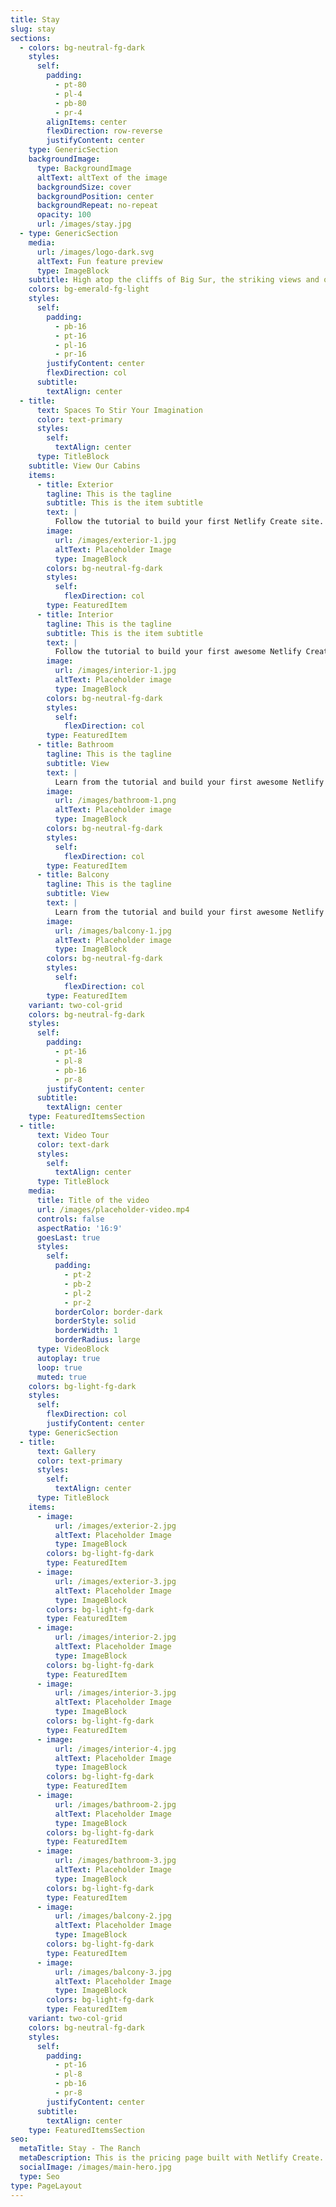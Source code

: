 ```yaml
---
title: Stay
slug: stay
sections:
  - colors: bg-neutral-fg-dark
    styles:
      self:
        padding:
          - pt-80
          - pl-4
          - pb-80
          - pr-4
        alignItems: center
        flexDirection: row-reverse
        justifyContent: center
    type: GenericSection
    backgroundImage:
      type: BackgroundImage
      altText: altText of the image
      backgroundSize: cover
      backgroundPosition: center
      backgroundRepeat: no-repeat
      opacity: 100
      url: /images/stay.jpg
  - type: GenericSection
    media:
      url: /images/logo-dark.svg
      altText: Fun feature preview
      type: ImageBlock
    subtitle: High atop the cliffs of Big Sur, the striking views and otherworldly serenity can’t help but stir your soul. Find your calm, and so much more.
    colors: bg-emerald-fg-light
    styles:
      self:
        padding:
          - pb-16
          - pt-16
          - pl-16
          - pr-16
        justifyContent: center
        flexDirection: col
      subtitle:
        textAlign: center
  - title:
      text: Spaces To Stir Your Imagination
      color: text-primary
      styles:
        self:
          textAlign: center
      type: TitleBlock
    subtitle: View Our Cabins
    items:
      - title: Exterior
        tagline: This is the tagline
        subtitle: This is the item subtitle
        text: |
          Follow the tutorial to build your first Netlify Create site.
        image:
          url: /images/exterior-1.jpg
          altText: Placeholder Image
          type: ImageBlock
        colors: bg-neutral-fg-dark
        styles:
          self:
            flexDirection: col
        type: FeaturedItem
      - title: Interior
        tagline: This is the tagline
        subtitle: This is the item subtitle
        text: |
          Follow the tutorial to build your first awesome Netlify Create site.
        image:
          url: /images/interior-1.jpg
          altText: Placeholder image
          type: ImageBlock
        colors: bg-neutral-fg-dark
        styles:
          self:
            flexDirection: col
        type: FeaturedItem
      - title: Bathroom
        tagline: This is the tagline
        subtitle: View
        text: |
          Learn from the tutorial and build your first awesome Netlify Create site.
        image:
          url: /images/bathroom-1.png
          altText: Placeholder image
          type: ImageBlock
        colors: bg-neutral-fg-dark
        styles:
          self:
            flexDirection: col
        type: FeaturedItem
      - title: Balcony
        tagline: This is the tagline
        subtitle: View
        text: |
          Learn from the tutorial and build your first awesome Netlify Create site.
        image:
          url: /images/balcony-1.jpg
          altText: Placeholder image
          type: ImageBlock
        colors: bg-neutral-fg-dark
        styles:
          self:
            flexDirection: col
        type: FeaturedItem
    variant: two-col-grid
    colors: bg-neutral-fg-dark
    styles:
      self:
        padding:
          - pt-16
          - pl-8
          - pb-16
          - pr-8
        justifyContent: center
      subtitle:
        textAlign: center
    type: FeaturedItemsSection
  - title:
      text: Video Tour
      color: text-dark
      styles:
        self:
          textAlign: center
      type: TitleBlock
    media:
      title: Title of the video
      url: /images/placeholder-video.mp4
      controls: false
      aspectRatio: '16:9'
      goesLast: true
      styles:
        self:
          padding:
            - pt-2
            - pb-2
            - pl-2
            - pr-2
          borderColor: border-dark
          borderStyle: solid
          borderWidth: 1
          borderRadius: large
      type: VideoBlock
      autoplay: true
      loop: true
      muted: true
    colors: bg-light-fg-dark
    styles:
      self:
        flexDirection: col
        justifyContent: center
    type: GenericSection
  - title:
      text: Gallery
      color: text-primary
      styles:
        self:
          textAlign: center
      type: TitleBlock
    items:
      - image:
          url: /images/exterior-2.jpg
          altText: Placeholder Image
          type: ImageBlock
        colors: bg-light-fg-dark
        type: FeaturedItem
      - image:
          url: /images/exterior-3.jpg
          altText: Placeholder Image
          type: ImageBlock
        colors: bg-light-fg-dark
        type: FeaturedItem
      - image:
          url: /images/interior-2.jpg
          altText: Placeholder Image
          type: ImageBlock
        colors: bg-light-fg-dark
        type: FeaturedItem
      - image:
          url: /images/interior-3.jpg
          altText: Placeholder Image
          type: ImageBlock
        colors: bg-light-fg-dark
        type: FeaturedItem
      - image:
          url: /images/interior-4.jpg
          altText: Placeholder Image
          type: ImageBlock
        colors: bg-light-fg-dark
        type: FeaturedItem
      - image:
          url: /images/bathroom-2.jpg
          altText: Placeholder Image
          type: ImageBlock
        colors: bg-light-fg-dark
        type: FeaturedItem
      - image:
          url: /images/bathroom-3.jpg
          altText: Placeholder Image
          type: ImageBlock
        colors: bg-light-fg-dark
        type: FeaturedItem
      - image:
          url: /images/balcony-2.jpg
          altText: Placeholder Image
          type: ImageBlock
        colors: bg-light-fg-dark
        type: FeaturedItem
      - image:
          url: /images/balcony-3.jpg
          altText: Placeholder Image
          type: ImageBlock
        colors: bg-light-fg-dark
        type: FeaturedItem
    variant: two-col-grid
    colors: bg-neutral-fg-dark
    styles:
      self:
        padding:
          - pt-16
          - pl-8
          - pb-16
          - pr-8
        justifyContent: center
      subtitle:
        textAlign: center
    type: FeaturedItemsSection
seo:
  metaTitle: Stay - The Ranch
  metaDescription: This is the pricing page built with Netlify Create.
  socialImage: /images/main-hero.jpg
  type: Seo
type: PageLayout
---
```

